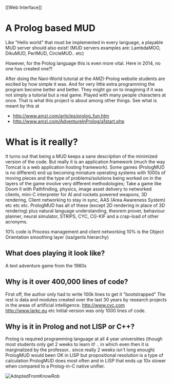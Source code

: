 [[Web Interface]]

# A Prolog based MUD
Like "Hello world" that must be implemented in every language, a playable MUD server should also exist!  (MUD servers examples are: LambdaMOO, DikuMUD, PerlMUD, CircleMUD.. etc)   

However, for the Prolog language this is even more vital. Here in 2014, no one has created one?! 

After doing the Nani-World tutorial at the AMZI-Prolog website students are excited by how simple it was.  And for very little extra programming the program become better and better.  They might go on to imagining if it was not simply a tutorial but a real game.  Played with many people characters at once. That is what this project is about among other things.   See what is meant by this at 

* http://www.amzi.com/articles/prolog_fun.htm
* http://www.amzi.com/AdventureInProlog/a1start.php

# What is it really?

It turns out that being a MUD keeps a sane description of the minimized version of the code.   But really it is an application framework (much the way Tomcat is a web application hosting framework).
Some games (PrologMUD is no different) end up becoming miniature operating systems with 1000s of moving pieces and the type of problems/solutions being worked on in the layers of the game involve very different methodologies; Take a game like Doom II with Pathfinding, physics, image asset delivery to networked clients, mini-C interpreter for AI and rockets powered weapons, 3D rendering, Client networking to stay in sync, AAS (Area Awareness System) etc etc etc.   PrologMUD has all of these (except 2D rendering in place of 3D rendering) plus natural language understanding, theorem prover, behaviour planner, neural simulator, STRIPS, CYC, CG-KIF and a crap-load of other acronyms. 

10% code is Process management and client networking
10% is the Object Orientation smoothing layer (isa/genls hierarchy)



## What does playing it look like?
A text adventure game from the 1980s

## Why is it over 400,000 lines of code? 
First off, the author only had to write 100k lines to get it "bootstrapped" 
The rest is data and modules created over the last 30 years by research projects in the areas of artificial intelligence.   http://www.cyc.com http://www.larkc.eu  etc
Initial version was only 1000 lines of code.  

## Why is it in Prolog and not LISP or C++?
Prolog is required programming language at all 4 year universities (though most students only get 2 weeks to learn it! .. in which even then it is marginalized by the professor.. since really 2 weeks isn't long enough)
PrologMUD would been OK in LISP but propositional resolution is a type of calculation PrologMUD does most often and in LISP that ends up 10x slower when compared to a Prolog-in-C native unifier.



![AdoptedFromKnowRob](http://www.prologmoo.com/downloads/screenshots/KnowRobOnto.png)
